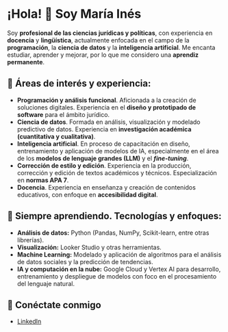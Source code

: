# ¡Hola! 👋 Soy María Inés

Soy **profesional de las ciencias jurídicas y políticas**, con experiencia en **docencia** y **lingüística**, actualmente enfocada en el campo de la **programación**, la **ciencia de datos** y la **inteligencia artificial**. Me encanta estudiar, aprender y mejorar, por lo que me considero una **aprendiz permanente**.

## 🧠 Áreas de interés y experiencia:

- **Programación y análisis funcional**. Aficionada a la creación de soluciones digitales. Experiencia en el **diseño y prototipado de software** para el ámbito jurídico.
- **Ciencia de datos**. Formada en análisis, visualización y modelado predictivo de datos. Experiencia en **investigación académica (cuantitativa y cualitativa)**.
- **Inteligencia artificial**. En proceso de capacitación en diseño, entrenamiento y aplicación de modelos de IA, especialmente en el área de los **modelos de lenguaje grandes (LLM)** y el ***fine-tuning***.
- **Corrección de estilo y edición**. Experiencia en la producción, corrección y edición de textos académicos y técnicos. Especialización en **normas APA 7**.
- **Docencia**. Experiencia en enseñanza y creación de contenidos educativos, con enfoque en **accesibilidad digital**.

## 🌱 Siempre aprendiendo. Tecnologías y enfoques:

- **Análisis de datos:** Python (Pandas, NumPy, Scikit-learn, entre otras librerías).  
- **Visualización:** Looker Studio y otras herramientas.  
- **Machine Learning:** Modelado y aplicación de algoritmos para el análisis de datos sociales y la predicción de tendencias.
- **IA y computación en la nube:** Google Cloud y Vertex AI para desarrollo, entrenamiento y despliegue de modelos con foco en el procesamiento del lenguaje natural.

## 🔗 Conéctate conmigo
- [LinkedIn](https://www.linkedin.com/in/mariainesabarrateguif)
